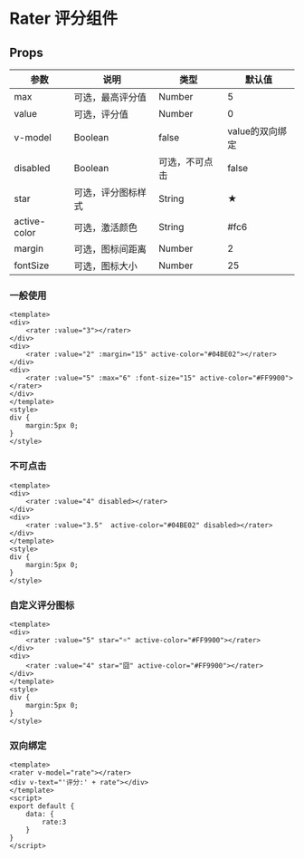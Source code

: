 # Rater 评分组件

## Props

| 参数         | 说明                  | 类型        | 默认值 |
| ----------- | ---------------------- | ---------- | ------- |
|max|可选，最高评分值|Number|5|
|value|可选，评分值|Number|0|
| v-model | Boolean | false | value的双向绑定 |
|disabled|Boolean|可选，不可点击|false|
|star|可选，评分图标样式|String|★|
|active-color|可选，激活颜色|String|#fc6|
|margin|可选，图标间距离|Number|2|
|fontSize|可选，图标大小|Number|25|


### 一般使用

``` 
<template>
<div>
    <rater :value="3"></rater>
</div>
<div>
    <rater :value="2" :margin="15" active-color="#04BE02"></rater>
</div>
<div>
    <rater :value="5" :max="6" :font-size="15" active-color="#FF9900"></rater>
</div>
</template>
<style>
div {
    margin:5px 0;
}
</style>
```

### 不可点击

``` 
<template>
<div>
    <rater :value="4" disabled></rater>
</div>
<div>
    <rater :value="3.5"  active-color="#04BE02" disabled></rater>
</div>
</template>
<style>
div {
    margin:5px 0;
}
</style>
```

### 自定义评分图标

``` 
<template>
<div>
    <rater :value="5" star="☼" active-color="#FF9900"></rater>
</div>
<div>
    <rater :value="4" star="囧" active-color="#FF9900"></rater>
</div>
</template>
<style>
div {
    margin:5px 0;
}
</style>
```

### 双向绑定

``` 
<template>
<rater v-model="rate"></rater>
<div v-text="'评分:' + rate"></div>
</template>
<script>
export default {
    data: {
        rate:3
    }
}
</script>
```
